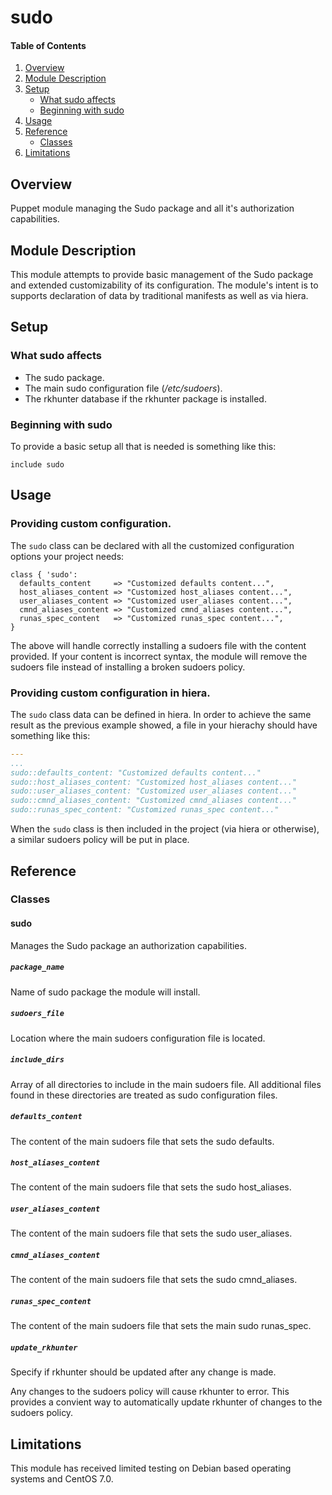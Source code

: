 # sudo

#### Table of Contents

1. [Overview](#overview)
2. [Module Description](#module-description)
3. [Setup](#setup)
    * [What sudo affects](#what-sudo-affects)
    * [Beginning with sudo](#beginning-with-sudo)
4. [Usage](#usage)
5. [Reference](#reference)
    * [Classes](#classes)
6. [Limitations](#limitations)

## Overview

Puppet module managing the Sudo package and all it's authorization capabilities.

## Module Description

This module attempts to provide basic management of the Sudo package and extended customizability of its configuration.  The module's intent is to supports declaration of data by traditional manifests as well as via hiera.

## Setup

### What sudo affects

* The sudo package.
* The main sudo configuration file (*/etc/sudoers*).
* The rkhunter database if the rkhunter package is installed.

### Beginning with sudo

To provide a basic setup all that is needed is something like this:

```puppet
include sudo
```

## Usage

### Providing custom configuration.

The `sudo` class can be declared with all the customized configuration options your project needs:

```puppet
class { 'sudo':
  defaults_content     => "Customized defaults content...",
  host_aliases_content => "Customized host_aliases content...",
  user_aliases_content => "Customized user_aliases content...",
  cmnd_aliases_content => "Customized cmnd_aliases content...",
  runas_spec_content   => "Customized runas_spec content...",
}
```

The above will handle correctly installing a sudoers file with the content provided.  If your content is incorrect syntax, the module will remove the sudoers file instead of installing a broken sudoers policy.

### Providing custom configuration in hiera.

The `sudo` class data can be defined in hiera.  In order to achieve the same result as the previous example showed, a file in your hierachy should have something like this:

```yaml
---
...
sudo::defaults_content: "Customized defaults content..."
sudo::host_aliases_content: "Customized host_aliases content..."
sudo::user_aliases_content: "Customized user_aliases content..."
sudo::cmnd_aliases_content: "Customized cmnd_aliases content..."
sudo::runas_spec_content: "Customized runas_spec content..."
```

When the `sudo` class is then included in the project (via hiera or otherwise), a similar sudoers policy will be put in place.

## Reference

### Classes

#### sudo

Manages the Sudo package an authorization capabilities.

##### `package_name`

Name of sudo package the module will install.

##### `sudoers_file`

Location where the main sudoers configuration file is located.

##### `include_dirs`

Array of all directories to include in the main sudoers file.  All additional files found in these directories are treated as sudo configuration files.

##### `defaults_content`

The content of the main sudoers file that sets the sudo defaults.

##### `host_aliases_content`

The content of the main sudoers file that sets the sudo host_aliases.

##### `user_aliases_content`

The content of the main sudoers file that sets the sudo user_aliases.

##### `cmnd_aliases_content`

The content of the main sudoers file that sets the sudo cmnd_aliases.

##### `runas_spec_content`

The content of the main sudoers file that sets the main sudo runas_spec.

##### `update_rkhunter`

Specify if rkhunter should be updated after any change is made.

Any changes to the sudoers policy will cause rkhunter to error.  This provides a convient way to automatically update rkhunter of changes to the sudoers policy.

## Limitations

This module has received limited testing on Debian based operating systems and CentOS 7.0.
